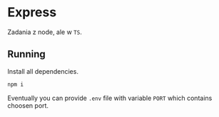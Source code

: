 # Express

Zadania z node, ale w `TS`.

## Running

Install all dependencies.

```bash
npm i
```

Eventually you can provide `.env` file with variable `PORT` which contains choosen port.
